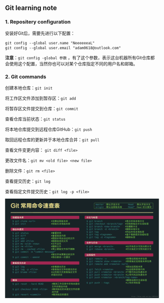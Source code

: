 ## Git learning note

### 1. Repositery configuration

安装好Git后，需要先进行以下配置：

```
git config --global user.name "NeeeeeeaL"
git config --global user.email "adam0618@outlook.com"
```
**注意**：` git config -global 参数 ` ，有了这个参数，表示这台机器所有Git仓库都会使用这个配置，当然你也可以对某个仓库指定不同的用户名和邮箱。

### 2. Git commands

创建本地仓库：` git init `

将工作区文件添加到暂存区：` git add `

将暂存区文件提交到仓库：` git commit `

查看仓库当前状态：` git status `

将本地仓库提交到远程仓库GitHub：` git push `

取回远程仓库的更新并于本地仓库合并：` git pull `

查看文件变更内容： ` git diff <file> `

更改文件名：` git mv <old file> <new file> `

删除文件：` git rm <file> `

查看提交历史：` git log `

查看指定文件提交历史：` git log -p <file> `

![](Git_command.png)
    